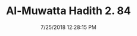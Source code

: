 ---
title        : "Al-Muwatta Hadith 2. 84"
date         : 7/25/2018 12:28:15 PM
draft        : false
type         : "hadith"
layout       : "hadith"
BookCode     : "AMH"
VolumeNumber : "2"
HadithNumber : "84"
categories  :  ["Purity - Repetition of the Prayer by a Person in a State of Major Ritual Impurity, his Doing Ghusl when He has Prayed without Remembering It, and his Washing his Garments"]
---